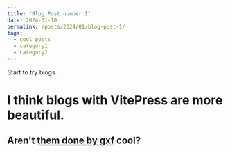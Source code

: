 ```yaml
---
title: 'Blog Post number 1'
date: 2024-01-10
permalink: /posts/2024/01/blog-post-1/
tags:
  - cool posts
  - category1
  - category2
---
```


Start to try blogs. 

I think blogs with VitePress are more beautiful.
======

Aren't [them done by gxf](https://liuguanfu1120.github.io/blog/Notes/Random/BAO-RSD.html) cool?
------